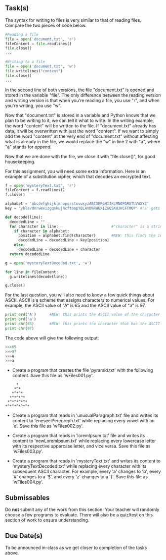 Task(s)
-------
The syntax for writing to files is very similar to that of reading files. Compare the two pieces of code below.

```python
#Reading a file
file = open('document.txt', 'r')
fileContent = file.readlines()
file.close()
...
```

```python
#Writing to a file
file = open('document.txt', 'w')
file.writelines("content")
file.close()
...
```

In the second line of both versions, the file "document.txt" is opened and stored in the variable "file". The only difference between the reading version and writing version is that when you're reading a file, you use "r", and when you're writing, you use "w". 

Now that "document.txt" is stored in a variable and Python knows that we plan to be writing to it, we can tell it what to write. In the writing example, the word "content" will be written to the file. If "document.txt" already has data, it will be overwritten with just the word "content". If we want to simply add the word "content" at the very end of "document.txt" without affecting what is already in the file, we would replace the "w" in line 2 with "a", where "a" stands for *append*.

Now that we are done with the file, we close it with "file.close()", for good housekeeping.


For this assignment, you will need some extra information. Here is an example of a substitution cipher, which that decodes an encrypted text.

```python
f = open('mysteryText.txt', 'r')
fileContent = f.readlines()
f.close()

alphabet = 'abcdefghijklmnopqrstuvwxyzABCDEFGHIJKLMNOPQRSTUVWXYZ'
key = 'yblavdnrwexizgqskujhcftmopYBLAVDNRWEXIZGQSKUJHCFTMOP' #'a' gets translated to 'y', 'b' gets translated to 'b', and so on.

def decode(line):
  decodedLine = ""
  for character in line:                        #"character" is a string of length 1.
    if character in alphabet:
      position = alphabet.find(character)		#NEW: this finds the index of character in alphabet. For example, alphabet.find(a) would return 0.
      decodedLine = decodedLine + key[position]
    else:
      decodedLine = decodedLine + character 
  return decodedLine	

g = open('mysteryTextDecoded.txt', 'w')

for line in fileContent:
  g.writelines(decode(line))

g.close()
```

For the last question, you will also need to know a few quick things about ASCII. ASCII is a scheme that assigns characters to numerical values. For example, the ASCII value of "A" is 65 and the ASCII value of "a" is 97. 

```python
print ord('A')		#NEW: this prints the ASCII value of the character "A".
print ord('a')
print chr(65)		#NEW: this prints the character that has the ASCII value 65.
print chr(97)
```

The code above will give the following output:

```python
>>>65
>>>97
>>>A
>>>a
```

* Create a program that creates the file 'pyramid.txt' with the following content. Save this file as 'wFiles001.py'.
```
     *     
    *^*    
   *^*^*   
  *^*^*^*  
 *^*^*^*^* 
*^*^*^*^*^*
```

* Create a program that reads in 'unusualParagraph.txt' file and writes its content to 'eneseelPeregreph.txt' while replacing every vowel with an 'e'. Save this file as 'wFiles002.py'.

* Create a program that reads in 'loremIpsum.txt' file and writes its content to 'newLoremIpsum.txt' while replacing every lowercase letter with its respective uppercase letter, and vice versa. Save this file as 'wFiles003.py'.

* Create a program that reads in 'mysteryText.txt' and writes its content to 'mysteryTextDecoded.txt' while replacing every character with its subsequent ASCII character. For example, every 'a' changes to 'b', every '#' changes to a '$', and every 'z' changes to a '{'. Save this file as 'wFiles004.py'.

Submissables
------------
Do **not** submit any of the work from this section.  Your teacher will randomly choose a few programs to evaluate.  There will also be a quiz/test on this section of work to ensure understanding.

Due Date(s)
----------
To be announced in-class as we get closer to completion of the tasks above.
